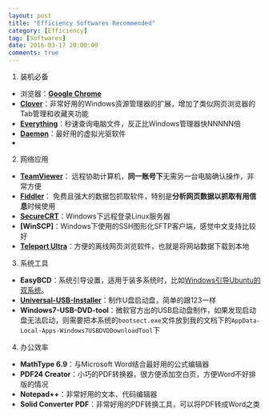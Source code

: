 ```yaml
---
layout: post
title: "Efficiency Softwares Recommended"
category: [Efficiency]
tag: [Softwares]
date: 2016-03-17 20:00:00
comments: true
---
```


1. 装机必备
+ 浏览器：**[Google Chrome](http://www.google.cn/chrome/browser/desktop/index.html)**
+ **[Clover](http://ejie.me/download/)**：非常好用的Windows资源管理器的扩展，增加了类似网页浏览器的Tab管理和收藏夹功能
+ **[Everything](http://www.voidtools.com/Everything-1.3.4.686.x64-Setup.exe)**：秒速查询电脑文件，反正比Windows管理器快NNNNN倍
+ **[Daemon](http://na-us7.disc-tools.com/request?p=d3dd751a0425035b0e821547866b73e3/DTLiteInstaller.exe)**：最好用的虚拟光驱软件
+ 
2. 网络应用
+ **[TeamViewer](http://download.teamviewer.com/download/TeamViewer_Setup_zhcn.exe)**： 远程协助计算机，**同一账号下**无需另一台电脑确认操作，非常方便
+ **[Fiddler](https://www.telerik.com/download/fiddler)**： 免费且强大的数据包抓取软件，特别是**分析网页数据以抓取有用信息**时候使用
+ **[SecureCRT](http://www.portablesoft.org/securecrt-securefx-integrated/)**：Windows下远程登录Linux服务器
+ **[WinSCP]**：Windows下使用的SSH图形化SFTP客户端，感觉中文支持比较好
+ **[Teleport Ultra](http://www.portablesoft.org/teleport-ultra/)**：方便的离线网页浏览软件，也就是将网站数据下载到本地
3.  系统工具
+ **EasyBCD**：系统引导设置，适用于装多系统时，比如[Windows引导Ubuntu的双系统](http://blog.csdn.net/enter89/article/details/38414933)。
+ **[Universal-USB-Installer](http://www.pendrivelinux.com/universal-usb-installer-easy-as-1-2-3/)**：制作U盘启动盘，简单的跟123一样
+ **Windows7-USB-DVD-tool**：微软官方出的USB启动盘制作，如果发现启动盘无法启动，则需要把本系统的`bootsect.exe`文件放到我的文档下的`AppData-Local-Apps-Windows7USBDVDDownloadTool`下

4. 办公效率
+ **MathType 6.9**：与Microsoft Word结合最好用的公式编辑器
+ **PDF24 Creator**：小巧的PDF转换器，很方便添加空白页，方便Word不好排版的情况
+ **Notepad++**：非常好用的文本、代码编辑器
+ **Solid Converter PDF**：非常好用的PDF转换工具，可以将PDF转成Word之类
